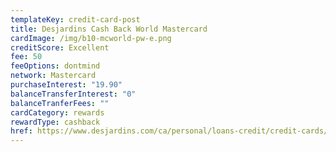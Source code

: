 ```yaml
---
templateKey: credit-card-post
title: Desjardins Cash Back World Mastercard
cardImage: /img/b10-mcworld-pw-e.png
creditScore: Excellent
fee: 50
feeOptions: dontmind
network: Mastercard
purchaseInterest: "19.90"
balanceTransferInterest: "0"
balanceTranferFees: ""
cardCategory: rewards
rewardType: cashback
href: https://www.desjardins.com/ca/personal/loans-credit/credit-cards/cash-back-world-mastercard/index.jsp
---
```

